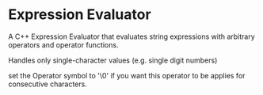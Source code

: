 # Expression Evaluator

A C++ Expression Evaluator that evaluates string expressions with arbitrary operators and operator functions.

Handles only single-character values (e.g. single digit numbers)

set the Operator symbol to '\0' if you want this operator to be applies for consecutive characters.

